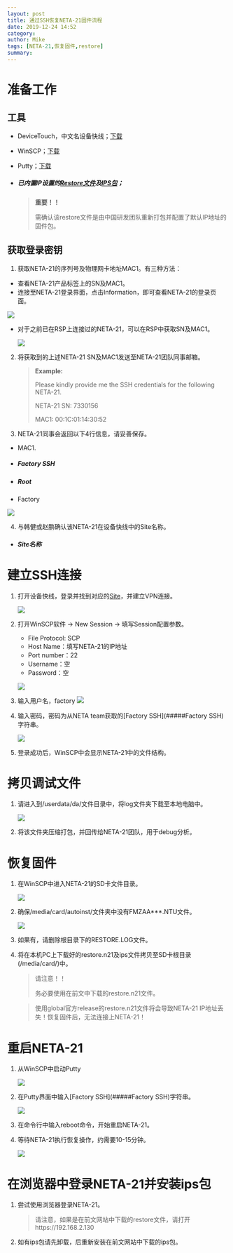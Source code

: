 ```yaml
---
layout: post
title: 通过SSH恢复NETA-21固件流程
date: 2019-12-24 14:52
category: 
author: Mike
tags: [NETA-21,恢复固件,restore]
summary: 
---
```

# 准备工作

## 工具

- DeviceTouch，中文名设备快线；[下载](https://c.inhand.com.cn/DeviceNetwork/www/#device-touch)

- WinSCP；[下载](https://winscp.net/eng/download.php)

- Putty；[下载](https://www.chiark.greenend.org.uk/~sgtatham/putty/latest.html)

- ##### 已内置IP设置的[Restore文件](https://abb.edgev.cn/downloads/ )及[IPS包](https://abb.edgev.cn/downloads/ )；

  > **重要！！**
  >
  > 需确认该restore文件是由中国研发团队重新打包并配置了默认IP地址的固件包。

## 获取登录密钥

1. 获取NETA-21的序列号及物理网卡地址MAC1。有三种方法：

- 查看NETA-21产品标签上的SN及MAC1。
- 连接至NETA-21登录界面，点击Information，即可查看NETA-21的登录页面。

![](http://img.edgev.cn//edgev/20191223130105.png)

- 对于之前已在RSP上连接过的NETA-21，可以在RSP中获取SN及MAC1。

  ![](http://img.edgev.cn//edgev/20191223125631.png)

2. 将获取到的上述NETA-21 SN及MAC1发送至NETA-21团队同事邮箱。

   > **Example:**
   >
   > Please kindly provide me the SSH credentials for the following NETA-21.
   >
   > NETA-21 SN:  7330156
   >
   > MAC1: 00:1C:01:14:30:52

3. NETA-21同事会返回以下4行信息，请妥善保存。
- MAC1.

- ##### Factory SSH

- ##### Root

- Factory

![](http://img.edgev.cn//edgev/20191223130432.png)

4. 与韩健或赵鹏确认该NETA-21在设备快线中的Site名称。

- ##### Site名称

# 建立SSH连接

1. 打开设备快线，登录并找到对应的[Site](#####Site名称)，并建立VPN连接。

   ![](http://img.edgev.cn//edgev/20191223141655.png)

2. 打开WinSCP软件 -> New Session -> 填写Session配置参数。

   - File Protocol: SCP
   - Host Name：填写NETA-21的IP地址
   - Port number：22
   - Username：空
   - Password：空

   ![](http://img.edgev.cn//edgev/20191223132252.png)


3. 输入用户名，factory
 	![](http://img.edgev.cn//edgev/20191223141857.png)

4. 输入密码，密码为从NETA team获取的[Factory SSH](#####Factory SSH)字符串。

     ![](http://img.edgev.cn//edgev/20191223142248.png)

5. 登录成功后，WinSCP中会显示NETA-21中的文件结构。

# 拷贝调试文件

1. 请进入到/userdata/da/文件目录中，将log文件夹下载至本地电脑中。

   ![](http://img.edgev.cn//edgev/20191223142449.png)

2. 将该文件夹压缩打包，并回传给NETA-21团队，用于debug分析。

  

# 恢复固件

1. 在WinSCP中进入NETA-21的SD卡文件目录。

   ![](http://img.edgev.cn//edgev/image-20191223142846963.png)

2. 确保/media/card/autoinst/文件夹中没有FMZAA***.NTU文件。

   ![](http://img.edgev.cn//edgev/20191223143019.png)

3. 如果有，请删除根目录下的RESTORE.LOG文件。

4. 将在本机PC上下载好的restore.n21及ips文件拷贝至SD卡根目录(/media/card/)中。

   > 请注意！！
   >
   > 务必要使用在前文中下载的restore.n21文件。

   

   > 使用global官方release的restore.n21文件将会导致NETA-21 IP地址丢失！恢复固件后，无法连接上NETA-21！

# 重启NETA-21

1. 从WinSCP中启动Putty

   ![](http://img.edgev.cn//edgev/image-20191223143856785.png)

2. 在Putty界面中输入[Factory SSH](#####Factory SSH)字符串。

   ![](http://img.edgev.cn//edgev/20191223144018.png)

3. 在命令行中输入reboot命令，开始重启NETA-21。

4. 等待NETA-21执行恢复操作，约需要10-15分钟。

   ![](http://img.edgev.cn//edgev/20191223144219.png)

# 在浏览器中登录NETA-21并安装ips包

1. 尝试使用浏览器登录NETA-21。

   > 请注意，如果是在前文网站中下载的restore文件，请打开https://192.168.2.130

2. 如有ips包请先卸载，后重新安装在前文网站中下载的ips包。

   
